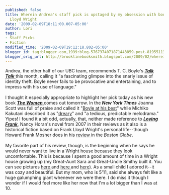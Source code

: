 ```yaml
---
published: false
title: Wherein Andrea's staff pick is upstaged by my obsession with books about Frank
  Lloyd Wright
date: '2009-02-09T18:11:00.007-05:00'
author: Lori
tags:
- Staff Picks
- Fiction
modified_time: '2009-02-09T19:12:18.802-05:00'
blogger_id: tag:blogger.com,1999:blog-5767374071871443859.post-8195511340139795634
blogger_orig_url: http://brooklinebooksmith.blogspot.com/2009/02/wherein-andreas-staff-pick-is-upstaged.html
---
```


Andrea, the other half of our UBC team, recommends T. C. Boyle's <a href="http://brookline.booksense.com/NASApp/store/Product?s=showproduct&amp;isbn=9780143112150"><strong><em>Talk Talk</em></strong> </a>this month, calling it "a fascinating glimpse into the snarly issue of identity theft. Boyle never fails to be provocative and entertaining, and to impress with his use of language."<br /><br />I thought it especially appropriate to highlight her pick today as his new book <a href="http://brookline.booksense.com/NASApp/store/Product?s=showproduct&amp;isbn=9780670020416"><strong><em>The Women</em></strong> </a>comes out tomorrow. In the <strong><em>New York Times</em></strong> Joanna Scott was full of praise and called it "<a href="http://www.nytimes.com/2009/02/01/books/review/Scott-t.html?partner=permalink&amp;exprod=permalink">Boyle at his best</a>" while Michiko Kakutani described it as "<a href="http://www.nytimes.com/2009/01/27/books/27kaku.html?partner=permalink&amp;exprod=permalink">dreary</a>" and "a tedious, predictable melodrama." Yipes! I found it a bit odd, actually, that, neither made reference to <strong><em><a href="http://brookline.booksense.com/NASApp/store/Product?s=showproduct&amp;isbn=9780345495006">Loving Frank</a></em></strong>, Nancy Horan's novel from 2007 in their reviews as it also is a historical fiction based on Frank Lloyd Wright's personal life--though Howard Frank Mosher does in his <a href="http://www.boston.com/ae/books/articles/2009/02/08/the_brides_of_frank/">review </a>in the <em>Boston Globe</em>.<br /><br />My favorite part of his review, though, is the beginning when he says he would never want to live in a Wright house because they look uncomfortable. This is because I spent a good amount of time in a Wright house growing up (my Great-Aunt Sara and Great-Uncle Smithy built it. You can see pictures <a href="http://www.flickr.com/photos/string_bass_dave/291334715/in/photostream/">here </a>and <a href="http://www.flickr.com/photos/kb8wfh/247594833/">here </a>and <a href="http://www.flickr.com/photos/string_bass_dave/291335618/">here</a>). As a small child I adored it--it was cozy and beautiful. But my mom, who is 5'11, said she always felt like a huge galumphing giant whenever we were there. I do miss it though I wonder if I would feel more like her now that I'm a lot bigger than I was at 10.